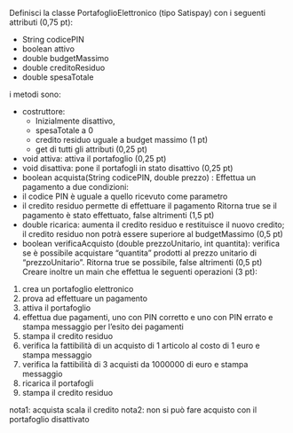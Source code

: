 Definisci la classe PortafoglioElettronico (tipo Satispay) con i seguenti attributi (0,75 pt):

- String codicePIN
- boolean attivo
- double budgetMassimo
- double creditoResiduo
- double spesaTotale

i metodi sono:
- costruttore:
  - Inizialmente disattivo,
  - spesaTotale a 0
  - credito residuo uguale a budget massimo (1 pt)
  - get di tutti gli attributi (0,25 pt)
- void attiva: attiva il portafoglio (0,25 pt)
- void disattiva: pone il portafogli in stato disattivo (0,25 pt)
- boolean acquista(String codicePIN, double prezzo) : Effettua un pagamento a due condizioni:
- il codice PIN è uguale a quello ricevuto come parametro
- il credito residuo permette di effettuare il pagamento
Ritorna true se il pagamento è stato effettuato, false altrimenti (1,5 pt)
- double ricarica: aumenta il credito residuo e restituisce il nuovo credito; il credito
residuo non potrà essere superiore al budgetMassimo (0,5 pt)
- boolean verificaAcquisto (double prezzoUnitario, int quantita): verifica se è
possibile acquistare “quantita” prodotti al prezzo unitario di “prezzoUnitario”. Ritorna
true se possibile, false altrimenti (0,5 pt)
Creare inoltre un main che effettua le seguenti operazioni (3 pt):
1. crea un portafoglio elettronico
2. prova ad effettuare un pagamento
3. attiva il portafoglio
4. effettua due pagamenti, uno con PIN corretto e uno con PIN errato e stampa
messaggio per l’esito dei pagamenti
5. stampa il credito residuo
6. verifica la fattibilità di un acquisto di 1 articolo al costo di 1 euro e stampa messaggio
7. verifica la fattibilità di 3 acquisti da 1000000 di euro e stampa messaggio
8. ricarica il portafogli
9. stampa il credito residuo


nota1: acquista scala il credito
nota2: non si può fare acquisto con il portafoglio disattivato